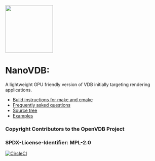 <img src="https://www.openvdb.org/images/nanovdb_logo.png" height="150">

# NanoVDB:
A lightweight GPU friendly version of VDB initially targeting rendering applications.

* [Build instructions for make and cmake](../../doc/nanovdb/HowToBuild.md)
* [Frequently asked questions](../../doc/nanovdb/FAQ.md)
* [Source tree](../../doc/nanovdb/SourceTree.md)
* [Examples](../../doc/nanovdb/HelloWorld.md)

### Copyright Contributors to the OpenVDB Project
### SPDX-License-Identifier: MPL-2.0

[![CircleCI](https://circleci.com/gh/NVIDIA-Omniverse/NanoVDB.svg?style=svg&circle-token=6c3b9bb166841033a0e0c1a9ee5ac49f73d89152)](https://circleci.com/gh/NVIDIA-Omniverse/NanoVDB)
